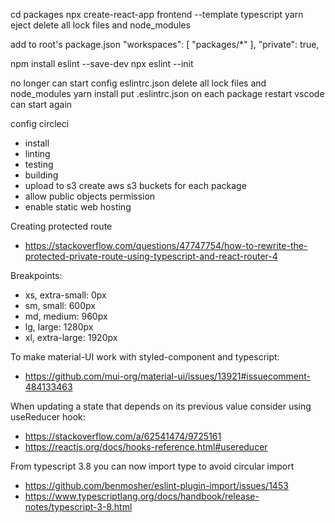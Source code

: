 cd packages
npx create-react-app frontend --template typescript
yarn eject
delete all lock files and node_modules

add to root's package.json
  "workspaces": [
    "packages/*"
  ],
  "private": true,

npm install eslint --save-dev
npx eslint --init

no longer can start
config eslintrc.json
delete all lock files and node_modules
yarn install
put .eslintrc.json on each package
restart vscode
can start again

config circleci
  - install
  - linting
  - testing
  - building
  - upload to s3
create aws s3 buckets for each package
  - allow public objects permission
  - enable static web hosting

Creating protected route 
  - https://stackoverflow.com/questions/47747754/how-to-rewrite-the-protected-private-route-using-typescript-and-react-router-4

Breakpoints:
  - xs, extra-small: 0px
  - sm, small: 600px
  - md, medium: 960px
  - lg, large: 1280px
  - xl, extra-large: 1920px

To make material-UI work with styled-component and typescript:
  - https://github.com/mui-org/material-ui/issues/13921#issuecomment-484133463

When updating a state that depends on its previous value consider using useReducer hook:
  - https://stackoverflow.com/a/62541474/9725161
  - https://reactjs.org/docs/hooks-reference.html#usereducer

From typescript 3.8 you can now import type to avoid circular import
  - https://github.com/benmosher/eslint-plugin-import/issues/1453
  - https://www.typescriptlang.org/docs/handbook/release-notes/typescript-3-8.html